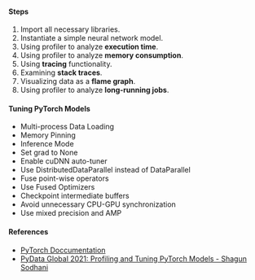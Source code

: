 #### Steps
1. Import all necessary libraries.
2. Instantiate a simple neural network model.
3. Using profiler to analyze **execution time**.
4. Using profiler to analyze **memory consumption**.
5. Using **tracing** functionality.
6. Examining **stack traces**.
7. Visualizing data as a **flame graph**.
8. Using profiler to analyze **long-running jobs**.


#### Tuning PyTorch Models
- Multi-process Data Loading 
- Memory Pinning
- Inference Mode
- Set grad to None
- Enable cuDNN auto-tuner
- Use DistributedDataParallel instead of DataParallel
- Fuse point-wise operators
- Use Fused Optimizers
- Checkpoint intermediate buffers
- Avoid unnecessary CPU-GPU synchronization
- Use mixed precision and AMP


#### References
- [PyTorch Doccumentation](https://pytorch.org/tutorials/recipes/recipes/profiler_recipe.html)
- [PyData Global 2021: Profiling and Tuning PyTorch Models - Shagun Sodhani](https://www.youtube.com/watch?v=-SNdvNdnEl8&t=249s)
